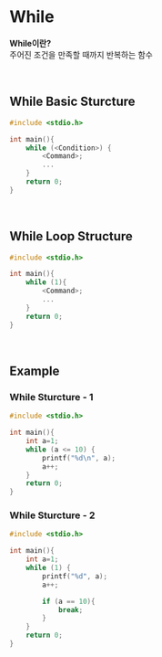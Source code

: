 # While
**While이란?** <br>
주어진 조건을 만족할 때까지 반복하는 함수

<br>

## While Basic Sturcture
```c
#include <stdio.h>

int main(){
    while (<Condition>) {
        <Command>;
        ...
    }
    return 0;
}
```

<br>

## While Loop Structure
```c
#include <stdio.h>

int main(){
    while (1){
        <Command>;
        ...
    }
    return 0;
}
```

<br>

## Example
### While Sturcture - 1
```c
#include <stdio.h>

int main(){
    int a=1;
    while (a <= 10) {
        printf("%d\n", a);
        a++;
    }
    return 0;
}
```

### While Sturcture - 2
```c
#include <stdio.h>

int main(){
    int a=1;
    while (1) {
        printf("%d", a);
        a++;

        if (a == 10){
            break;
        }
    }
    return 0;
}
```